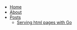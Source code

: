 * [Home](/)
* [About](/about)
* [Posts](/posts/index)
  * [Serving html pages with Go](posts/2024-07-13-serving-html-with-go.md)
